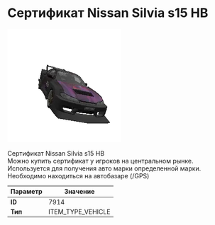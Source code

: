 # Сертификат Nissan Silvia s15 HB

![Item Image](../img/7914.webp?raw=true)

Сертификат Nissan Silvia s15 HB<br>Можно купить сертификат у игроков на центральном рынке.<br>Используется для получения авто марки определенной марки.<br>Необходимо находиться на автобазаре (/GPS)


| Параметр | Значение |
|----------|----------|
| **ID** | 7914 |
| **Тип** | ITEM_TYPE_VEHICLE |

